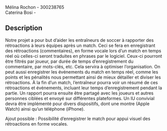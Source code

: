 
Mélina Rochon - 300238765
</br>
Caterina Bosi - 

## Description

Notre projet a pour but d’aider les entraîneurs de soccer à rapporter des rétroactions à leurs équipes après un match. Ceci se fera en enregistrant des rétroactions (commentaires), en forme vocale lors d’un match en temps réel où celles-ci seront traduites en phrases par le logiciel. Ceux-ci pourront être filtrés par joueur, par durée de temps d’enregistrement du commentaire, par mots-clés, etc. Cela servira à optimiser l’organisation. On peut aussi enregistrer les événements du match en temps réel, comme les points et les pénalités nous permettant ainsi de mieux détailler et diviser les rétroactions. À la fin d’un match, l’entraîneur pourra voir un résumé de ces rétroactions et événements, incluant leur temps d’enregistrement pendant la partie. Un rapport pourra ensuite être partagé avec les joueurs et autres personnes ciblées et envoyé sur différentes plateformes. Un IU convivial devra être implémenté pour divers dispositifs, dont une montre (Apple Watch) ainsi qu’un téléphone (iPhone). 

Ajout possible : Possibilité d’enregistrer le match pour appui visuel des rétroactions en forme vocales.
